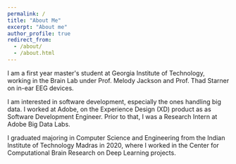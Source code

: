 ```yaml
---
permalink: /
title: "About Me"
excerpt: "About me"
author_profile: true
redirect_from: 
  - /about/
  - /about.html
---
```


 I am a first year master's student at Georgia Institute of Technology, working in the Brain Lab under Prof. Melody Jackson and Prof. Thad Starner on in-ear EEG devices. 
                        
I am interested in software development, especially the ones handling big data. I worked at Adobe, on the Experience Design (XD) product as as Software Development Engineer. Prior to that, I was a Research Intern at Adobe Big Data Labs. 
</p>

<p>
I graduated majoring in Computer Science and Engineering from the Indian Institute of Technology Madras in 2020, where I worked in the Center for Computational Brain Research on Deep Learning projects. 

